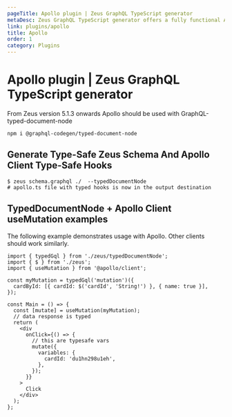 ```yaml
---
pageTitle: Apollo plugin | Zeus GraphQL TypeScript generator
metaDesc: Zeus GraphQL TypeScript generator offers a fully functional Apollo plugin. Please remember to use it with GraphQL typedDocumentNode to ensure type-safety.
link: plugins/apollo
title: Apollo
order: 1
category: Plugins
---
```


# Apollo plugin | Zeus GraphQL TypeScript generator

From Zeus version 5.1.3 onwards Apollo should be used with GraphQL-typed-document-node

```
npm i @graphql-codegen/typed-document-node
```

## Generate Type-Safe Zeus Schema And Apollo Client Type-Safe Hooks

```
$ zeus schema.graphql ./  --typedDocumentNode
# apollo.ts file with typed hooks is now in the output destination
```

## TypedDocumentNode + Apollo Client useMutation examples

The following example demonstrates usage with Apollo. Other clients should work similarly.

```tsx
import { typedGql } from './zeus/typedDocumentNode';
import { $ } from './zeus';
import { useMutation } from '@apollo/client';

const myMutation = typedGql('mutation')({
  cardById: [{ cardId: $('cardId', 'String!') }, { name: true }],
});

const Main = () => {
  const [mutate] = useMutation(myMutation);
  // data response is typed
  return (
    <div
      onClick={() => {
        // this are typesafe vars
        mutate({
          variables: {
            cardId: 'du1hn298u1eh',
          },
        });
      }}
    >
      Click
    </div>
  );
};
```
